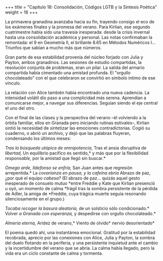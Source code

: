 +++
title = "Capítulo 18: Consolidación, Códigos LGTB y la Síntesis Poética" 
weight = 18
+++

La primavera granadina avanzaba hacia su fin, trayendo consigo el eco de los
exámenes finales y la promesa del verano. Para Kirlian, ese segundo cuatrimestre
había sido una travesía inesperada: desde la crisis invernal hasta una
consolidación académica y personal. Las notas confirmaban la remontada: el 9 en
Geometría II, el brillante 8.65 en Métodos Numéricos I... Triunfos que sabían a
mucho más que números.

Gran parte de esa estabilidad provenía del núcleo forjado con Julia y Payton,
ambos granadinos. Las sesiones de estudio compartidas, la resolución conjunta de
problemas, eran un pilar. La salida del armario compartida había cimentado una
amistad profunda. El "orgullo chocolateado" con el que celebraron se convirtió
en símbolo íntimo de ese vínculo.

La relación con Alice también había encontrado una nueva cadencia. La intensidad
volátil dio paso a una complicidad más serena. Aprendían a comunicarse mejor, a
navegar sus diferencias. Seguían siendo el eje central el uno del otro.

Con el final de las clases y la perspectiva del verano –él volviendo a la órbita
familiar, ellos en Granada pero iniciando rutinas estivales–, Kirlian sintió la
necesidad de sintetizar las emociones contradictorias. Cogió su cuaderno, o
abrió un archivo, y dejó que las palabras fluyeran, condensando los últimos
meses:

*Tras la búsqueda utópica de omnipotencia,* Tras el ansia disruptiva de
*libertad,* Un equilibrio pacífico es sentido,* y más que por la flexibilidad
*responsable,* por la amistad que llegó sin buscar.*

*Omega arde, Ildefonso se enfría,* San Juan antes que regresión arrepentida.* La
*covarianza en pausa, y la cafeína ebria* Abrazo de paz, ¿por qué el equipo
*cabesa?* (El abrazo de paz... quizás aquel gesto inesperado de consuelo mutuo
*entre Freddie y Kate que Kirlian presenció u oyó, un momento de calma
*frágil tras la sombra persistente de la pérdida de Adler, la amiga de
*Freddie, cuya trágica muerte seguía resonando silenciosamente en el grupo.)

*Tocaba recoger la basura aleatoria,* de un solsticio sólo condicionado.* Volver
*a Granada con esperanza,* y despedirse con orgullo chocolateado.*

*Almeria eterna,* Aridez de verano,* Viento de olvido* nervio desorientado*

El poema quedó ahí, una instantánea emocional. Gratitud por la estabilidad
recobrada, aprecio por las conexiones con Alice, Julia y Payton, la sombra del
duelo flotando en la periferia, y una persistente inquietud ante el cambio y la
incertidumbre del verano que se abría. La calma había llegado, pero la vida era
un ciclo constante de calma y tormenta.